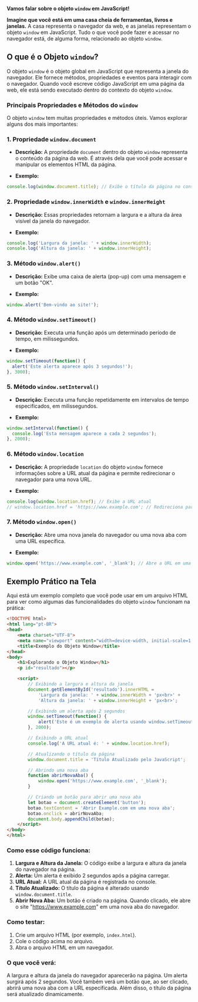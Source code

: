 **Vamos falar sobre o objeto `window` em JavaScript!**

**Imagine que você está em uma casa cheia de ferramentas, livros e janelas.** A casa representa o navegador da web, e as janelas representam o objeto `window` em JavaScript. Tudo o que você pode fazer e acessar no navegador está, de alguma forma, relacionado ao objeto `window`.

## O que é o Objeto `window`?

O objeto `window` é o objeto global em JavaScript que representa a janela do navegador. Ele fornece métodos, propriedades e eventos para interagir com o navegador. Quando você escreve código JavaScript em uma página da web, ele está sendo executado dentro do contexto do objeto `window`.

### Principais Propriedades e Métodos do `window`

O objeto `window` tem muitas propriedades e métodos úteis. Vamos explorar alguns dos mais importantes:

### 1. **Propriedade `window.document`**

- **Descrição:** A propriedade `document` dentro do objeto `window` representa o conteúdo da página da web. É através dela que você pode acessar e manipular os elementos HTML da página.
  
- **Exemplo:**

```javascript
console.log(window.document.title); // Exibe o título da página no console
```

### 2. **Propriedade `window.innerWidth` e `window.innerHeight`**

- **Descrição:** Essas propriedades retornam a largura e a altura da área visível da janela do navegador.

- **Exemplo:**

```javascript
console.log('Largura da janela: ' + window.innerWidth);
console.log('Altura da janela: ' + window.innerHeight);
```

### 3. **Método `window.alert()`**

- **Descrição:** Exibe uma caixa de alerta (pop-up) com uma mensagem e um botão "OK". 

- **Exemplo:**

```javascript
window.alert('Bem-vindo ao site!');
```

### 4. **Método `window.setTimeout()`**

- **Descrição:** Executa uma função após um determinado período de tempo, em milissegundos.

- **Exemplo:**

```javascript
window.setTimeout(function() {
  alert('Este alerta aparece após 3 segundos!');
}, 3000);
```

### 5. **Método `window.setInterval()`**

- **Descrição:** Executa uma função repetidamente em intervalos de tempo especificados, em milissegundos.

- **Exemplo:**

```javascript
window.setInterval(function() {
  console.log('Esta mensagem aparece a cada 2 segundos');
}, 2000);
```

### 6. **Método `window.location`**

- **Descrição:** A propriedade `location` do objeto `window` fornece informações sobre a URL atual da página e permite redirecionar o navegador para uma nova URL.

- **Exemplo:**

```javascript
console.log(window.location.href); // Exibe a URL atual
// window.location.href = 'https://www.example.com'; // Redireciona para uma nova página
```

### 7. **Método `window.open()`**

- **Descrição:** Abre uma nova janela do navegador ou uma nova aba com uma URL específica.

- **Exemplo:**

```javascript
window.open('https://www.example.com', '_blank'); // Abre a URL em uma nova aba
```

## Exemplo Prático na Tela

Aqui está um exemplo completo que você pode usar em um arquivo HTML para ver como algumas das funcionalidades do objeto `window` funcionam na prática:

```html
<!DOCTYPE html>
<html lang="pt-BR">
<head>
    <meta charset="UTF-8">
    <meta name="viewport" content="width=device-width, initial-scale=1.0">
    <title>Exemplo do Objeto Window</title>
</head>
<body>
    <h1>Explorando o Objeto Window</h1>
    <p id="resultado"></p>

    <script>
        // Exibindo a largura e altura da janela
        document.getElementById('resultado').innerHTML =
            'Largura da janela: ' + window.innerWidth + 'px<br>' +
            'Altura da janela: ' + window.innerHeight + 'px<br>';

        // Exibindo um alerta após 2 segundos
        window.setTimeout(function() {
            alert('Este é um exemplo de alerta usando window.setTimeout()');
        }, 2000);

        // Exibindo a URL atual
        console.log('A URL atual é: ' + window.location.href);

        // Atualizando o título da página
        window.document.title = 'Título Atualizado pelo JavaScript';

        // Abrindo uma nova aba
        function abrirNovaAba() {
            window.open('https://www.example.com', '_blank');
        }

        // Criando um botão para abrir uma nova aba
        let botao = document.createElement('button');
        botao.textContent = 'Abrir Example.com em uma nova aba';
        botao.onclick = abrirNovaAba;
        document.body.appendChild(botao);
    </script>
</body>
</html>
```

### Como esse código funciona:

1. **Largura e Altura da Janela:** O código exibe a largura e altura da janela do navegador na página.
2. **Alerta:** Um alerta é exibido 2 segundos após a página carregar.
3. **URL Atual:** A URL atual da página é registrada no console.
4. **Título Atualizado:** O título da página é alterado usando `window.document.title`.
5. **Abrir Nova Aba:** Um botão é criado na página. Quando clicado, ele abre o site "https://www.example.com" em uma nova aba do navegador.

### Como testar:

1. Crie um arquivo HTML (por exemplo, `index.html`).
2. Cole o código acima no arquivo.
3. Abra o arquivo HTML em um navegador.

### O que você verá:

A largura e altura da janela do navegador aparecerão na página. Um alerta surgirá após 2 segundos. Você também verá um botão que, ao ser clicado, abrirá uma nova aba com a URL especificada. Além disso, o título da página será atualizado dinamicamente.